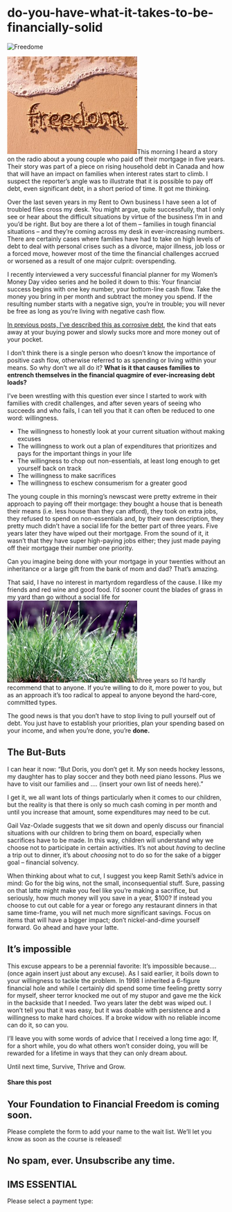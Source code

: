 # do-you-have-what-it-takes-to-be-financially-solid
![Freedome](https://yourfinanciallaunchpad.com/wp-content/uploads/elementor/thumbs/Freedome-qdc6cqrbkvkqbvm1juw1iusf84sbync09asazw9q4o.jpg "KONICA MINOLTA DIGITAL CAMERA")

[![KONICA MINOLTA DIGITAL CAMERA](attachments/Freedome-300x225.jpg)](http://yflmainprod.wpengine.com/wp-content/uploads/2015/11/Freedome.jpg)This morning I heard a story on the radio about a young couple who paid off their mortgage in five years. Their story was part of a piece on rising household debt in Canada and how that will have an impact on families when interest rates start to climb. I suspect the reporter’s angle was to illustrate that it is possible to pay off debt, even significant debt, in a short period of time. It got me thinking.

Over the last seven years in my Rent to Own business I have seen a lot of troubled files cross my desk. You might argue, quite successfully, that I only see or hear about the difficult situations by virtue of the business I’m in and you’d be right. But boy are there a lot of them – families in tough financial situations – and they’re coming across my desk in ever-increasing numbers. There are certainly cases where families have had to take on high levels of debt to deal with personal crises such as a divorce, major illness, job loss or a forced move, however most of the time the financial challenges accrued or worsened as a result of one major culprit: overspending.

I recently interviewed a very successful financial planner for my Women’s Money Day video series and he boiled it down to this: Your financial success begins with one key number, your bottom-line cash flow. Take the money you bring in per month and subtract the money you spend. If the resulting number starts with a negative sign, you’re in trouble; you will never be free as long as you’re living with negative cash flow.

[In previous posts, I’ve described this as corrosive debt](https://yflmainprod.wpengine.com/2014/06/forget-about-budgeting-and-do-this-instead/), the kind that eats away at your buying power and slowly sucks more and more money out of your pocket.

I don’t think there is a single person who doesn’t know the importance of positive cash flow, otherwise referred to as spending or living within your means. So why don’t we all do it? **What is it that causes families to entrench themselves in the financial quagmire of ever-increasing debt loads?**

I’ve been wrestling with this question ever since I started to work with families with credit challenges, and after seven years of seeing who succeeds and who fails, I can tell you that it can often be reduced to one word: willingness.

- The willingness to honestly look at your current situation without making excuses
- The willingness to work out a plan of expenditures that prioritizes and pays for the important things in your life
- The willingness to chop out non-essentials, at least long enough to get yourself back on track
- The willingness to make sacrifices
- The willingness to eschew consumerism for a greater good

The young couple in this morning’s newscast were pretty extreme in their approach to paying off their mortgage: they bought a house that is beneath their means (i.e. less house than they can afford), they took on extra jobs, they refused to spend on non-essentials and, by their own description, they pretty much didn’t have a social life for the better part of three years. Five years later they have wiped out their mortgage. From the sound of it, it wasn’t that they have super high-paying jobs either; they just made paying off their mortgage their number one priority.

Can you imagine being done with your mortgage in your twenties without an inheritance or a large gift from the bank of mom and dad? That’s amazing.

That said, I have no interest in martyrdom regardless of the cause. I like my friends and red wine and good food. I’d sooner count the blades of grass in my yard than go without a social life for [![Blades of grass](attachments/Blades-of-grass-300x189.jpg)](http://yflmainprod.wpengine.com/wp-content/uploads/2015/11/Blades-of-grass.jpg)three years so I’d hardly recommend that to anyone. If you’re willing to do it, more power to you, but as an approach it’s too radical to appeal to anyone beyond the hard-core, committed types.

The good news is that you don’t have to stop living to pull yourself out of debt. You just have to establish your priorities, plan your spending based on your income, and when you’re done, you’re **done.**

## The But-Buts

I can hear it now: “But Doris, you don’t get it. My son needs hockey lessons, my daughter has to play soccer and they both need piano lessons. Plus we have to visit our families and …. (insert your own list of needs here).”

I get it, we all want lots of things particularly when it comes to our children, but the reality is that there is only so much cash coming in per month and until you increase that amount, some expenditures may need to be cut.

Gail Vaz-Oxlade suggests that we sit down and openly discuss our financial situations with our children to bring them on board, especially when sacrifices have to be made. In this way, children will understand why we choose not to participate in certain activities. It’s not about *having* to decline a trip out to dinner, it’s about *choosing* not to do so for the sake of a bigger goal – financial solvency.

When thinking about what to cut, I suggest you keep Ramit Sethi’s advice in mind: Go for the big wins, not the small, inconsequential stuff. Sure, passing on that latte might make you feel like you’re making a sacrifice, but seriously, how much money will you save in a year, $100? If instead you choose to cut out cable for a year or forego any restaurant dinners in that same time-frame, you will net much more significant savings. Focus on items that will have a bigger impact; don’t nickel-and-dime yourself forward. Go ahead and have your latte.

## It’s impossible

This excuse appears to be a perennial favorite: It’s impossible because…. (once again insert just about any excuse). As I said earlier, it boils down to your willingness to tackle the problem. In 1998 I inherited a 6-figure financial hole and while I certainly did spend some time feeling pretty sorry for myself, sheer terror knocked me out of my stupor and gave me the kick in the backside that I needed. Two years later the debt was wiped out. I won’t tell you that it was easy, but it was doable with persistence and a willingness to make hard choices. If a broke widow with no reliable income can do it, so can you.

I’ll leave you with some words of advice that I received a long time ago: If, for a short while, you do what others won’t consider doing, you will be rewarded for a lifetime in ways that they can only dream about.

Until next time, Survive, Thrive and Grow.

#### Share this post

## Your Foundation to Financial Freedom is coming soon.

Please complete the form to add your name to the wait list. We’ll let you know as soon as the course is released!

## No spam, ever. Unsubscribe any time.

## IMS ESSENTIAL

Please select a payment type: